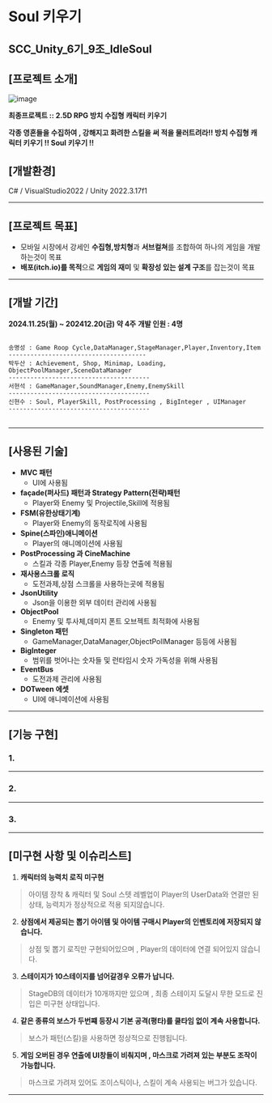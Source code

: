 Soul 키우기
=============
SCC_Unity_6기_9조_IdleSoul
-------------

## [프로젝트 소개]
![image](https://github.com/user-attachments/assets/498db46a-1225-4d20-8987-aa990e31a2e2)

**최종프로젝트 :: 2.5D RPG 방치 수집형 캐릭터 키우기**

**각종 영혼들을 수집하여 , 강해지고 화려한 스킬을 써 적을 물러트려라!!
방치 수집형 캐릭터 키우기 !! Soul 키우기 !!**

## [개발환경] 
C# / VisualStudio2022 / Unity 2022.3.17f1

---
## [프로젝트 목표]
- 모바일 시장에서 강세인 **수집형,방치형**과 **서브컬쳐**를 조합하여 하나의 게임을 개발하는것이 목표
- **배포(itch.io)를 목적**으로 **게임의 재미** 및 **확장성 있는 설계 구조**를 잡는것이 목표

---
## [개발 기간]
**2024.11.25(월) ~ 202412.20(금) 약 4주**
**개발 인원 : 4명**
<pre>
<code>
송명성 : Game Roop Cycle,DataManager,StageManager,Player,Inventory,Item  
--------------------------------------
박두산 : Achievement, Shop, Minimap, Loading, ObjectPoolManager,SceneDataManager  
---------------------------------------
서현석 : GameManager,SoundManager,Enemy,EnemySkill    
---------------------------------------
신현수 : Soul, PlayerSkill, PostProcessing , BigInteger , UIManager
---------------------------------------
</code>
</pre>
---
## [사용된 기술]
+ **MVC 패턴**
  + UI에 사용됨  
+ **façade(퍼사드) 패턴과 Strategy Pattern(전략)패턴**
  + Player와 Enemy 및 Projectile,Skill에 적용됨
+ **FSM(유한상태기계)**
  + Player와 Enemy의 동작로직에 사용됨  
+ **Spine(스파인)애니메이션**
  + Player의 애니메이션에 사용됨
+ **PostProcessing 과 CineMachine**
  + 스킬과 각종 Player,Enemy 등장 연출에 적용됨
+ **재사용스크롤 로직**
  + 도전과제,상점 스크롤을 사용하는곳에 적용됨
+ **JsonUtility**
  + Json을 이용한 외부 데이터 관리에 사용됨  
+ **ObjectPool**
  + Enemy 및 투사체,데미지 폰트 오브젝트 최적화에 사용됨 
+ **Singleton 패턴**
  + GameManager,DataManager,ObjectPollManager 등등에 사용됨
+ **BigInteger**
  + 범위를 벗어나는 숫자들 및 런타임시 숫자 가독성을 위해 사용됨
+ **EventBus**
  + 도전과제 관리에 사용됨
+ **DOTween 에셋**
  + UI에 애니메이션에 사용됨

---
## [기능 구현]

### 1. 

---

### 2. 

---

### 3.

---

## [미구현 사항 및 이슈리스트]
>
1. **캐릭터의 능력치 로직 미구현**
> 아이템 장착 & 캐릭터 및 Soul 스텟 레벨업이 Player의 UserData와 연결만 된 상태, 능력치가 정상적으로 적용 되지않습니다.
2. **상점에서 제공되는 뽑기 아이템 및 아이템 구매시 Player의 인벤토리에 저장되지 않습니다.**
> 상점 및 뽑기 로직만 구현되어있으며 , Player의 데이터에 연결 되어있지 않습니다.
3. **스테이지가 10스테이지를 넘어갈경우 오류가 납니다.**
> StageDB의 데이터가 10개까지만 있으며 , 최종 스테이지 도달시 무한 모드로 진입은 미구현 상태입니다.
4. **같은 종류의 보스가 두번쨰 등장시 기본 공격(평타)를 쿨타임 없이 계속 사용합니다.**
> 보스가 패턴(스킬)을 사용하면 정상적으로 진행됩니다.
5. **게임 오버된 경우 연출에 UI창들이 비춰지며 , 마스크로 가려져 있는 부분도 조작이 가능합니다.**
> 마스크로 가려져 있어도 조이스틱이나, 스킬이 계속 사용되는 버그가 있습니다. 

---
